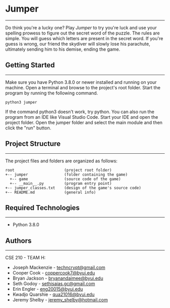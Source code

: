 # Jumper
---
Do think you're a lucky one? Play <i>Jumper</i> to try you're luck and use your spelling prowess to figure out the secret word of the puzzle. The rules are simple. You will guess which letters are present in the secret word. If you're guess is wrong, our friend the skydiver will slowly lose his parachute, ultimately sending him to his demise, ending the game. 

## Getting Started
---
Make sure you have Python 3.8.0 or newer installed and running on your machine. Open a terminal and 
browse to the project's root folder. Start the program by running the following command.
```
python3 jumper
```
If the command python3 doesn't work, try python. 
You can also run the program from an IDE like Visual Studio Code. Start your IDE and open the 
project folder. Open the jumper folder and select the main module and then click the "run" button.

## Project Structure
---
The project files and folders are organized as follows:
```
root                      (project root folder)
+-- jumper                (folder containing the game)
  +-- game                (source code of the game)
  +-- __main__.py         (program entry point)
+-- jumper_classes.txt    (design of the game's source code)
+-- README.md             (general info)
```

## Required Technologies
---
* Python 3.8.0

## Authors
---
CSE 210 - TEAM H: 
* Joseph Mackenzie - techncrypt@gmail.com
* Cooper Cook - coppercook7@byui.edu
* Bryan Jackson - bryanandaimee@byui.edu
* Seth Godoy - sethisaias.gc@gmail.com
* Erin Engler - eng20015@byui.edu
* Kwadjo Quarshie - qua21016@byui.edu
* Jeremy Shelby - jeremy_shelby@hotmail.com